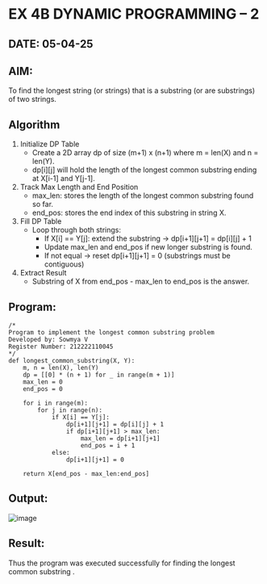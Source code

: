 # EX 4B DYNAMIC PROGRAMMING – 2
## DATE: 05-04-25
## AIM:
To find the longest string (or strings) that is a substring (or are substrings) of two strings.

## Algorithm
1. Initialize DP Table
   - Create a 2D array dp of size (m+1) x (n+1) where m = len(X) and n = len(Y).
   - dp[i][j] will hold the length of the longest common substring ending at X[i-1] and Y[j-1].
2. Track Max Length and End Position
   - max_len: stores the length of the longest common substring found so far.
   - end_pos: stores the end index of this substring in string X.
3. Fill DP Table
   - Loop through both strings:
     - If X[i] == Y[j]: extend the substring → dp[i+1][j+1] = dp[i][j] + 1
     - Update max_len and end_pos if new longer substring is found.
     - If not equal → reset dp[i+1][j+1] = 0 (substrings must be contiguous)
4. Extract Result
   - Substring of X from end_pos - max_len to end_pos is the answer.
## Program:
```
/*
Program to implement the longest common substring problem
Developed by: Sowmya V
Register Number: 212222110045
*/
def longest_common_substring(X, Y):
    m, n = len(X), len(Y)
    dp = [[0] * (n + 1) for _ in range(m + 1)]
    max_len = 0
    end_pos = 0

    for i in range(m):
        for j in range(n):
            if X[i] == Y[j]:
                dp[i+1][j+1] = dp[i][j] + 1
                if dp[i+1][j+1] > max_len:
                    max_len = dp[i+1][j+1]
                    end_pos = i + 1  
            else:
                dp[i+1][j+1] = 0

    return X[end_pos - max_len:end_pos]

```
## Output:
![image](https://github.com/user-attachments/assets/1c7f1604-0fa2-4253-95a3-5e8c6edb0be5)

## Result:
Thus the program was executed successfully for finding the longest common substring .
